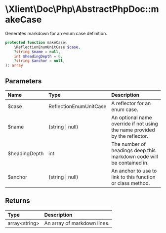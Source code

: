 # \\Xlient\\Doc\\Php\\AbstractPhpDoc::makeCase

Generates markdown for an enum case definition.

```php
protected function makeCase(
    \ReflectionEnumUnitCase $case,
    ?string $name = null,
    int $headingDepth = 0,
    ?string $anchor = null,
): array
```

## Parameters

| Name | Type | Description |
| :--- | :--- | :--- |
| $case | ReflectionEnumUnitCase | A reflector for an enum case. |
| $name | \(string \| null\) | An optional name override if not using the name provided by the reflector. |
| $headingDepth | int | The number of headings deep this markdown code will be contained in. |
| $anchor | \(string \| null\) | An anchor to use to link to this function or class method. |

## Returns

| Type | Description |
| :--- | :--- |
| array\<string\> | An array of markdown lines. |